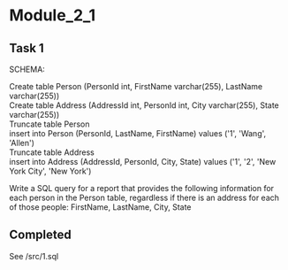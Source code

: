 # Module_2_1 

## Task 1
SCHEMA:

Create table Person (PersonId int, FirstName varchar(255), LastName varchar(255))  
Create table Address (AddressId int, PersonId int, City varchar(255), State varchar(255))  
Truncate table Person  
insert into Person (PersonId, LastName, FirstName) values ('1', 'Wang', 'Allen')  
Truncate table Address  
insert into Address (AddressId, PersonId, City, State) values ('1', '2', 'New York City', 'New York')  
 
Write a SQL query for a report that provides the following information for each person in the Person table, regardless if there is an address for each of those people:
FirstName, LastName, City, State

## Completed
See /src/1.sql